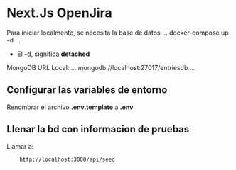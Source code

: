 # Next.Js OpenJira
Para iniciar localmente, se necesita la base de datos
...
docker-compose up -d
...

* El -d, significa __detached__

MongoDB URL Local:
...
mongodb://localhost:27017/entriesdb
...

## Configurar las variables de entorno
Renombrar el archivo __.env.template__ a __.env__

## Llenar la bd con informacion de pruebas
Llamar a:
```
    http://localhost:3000/api/seed
```